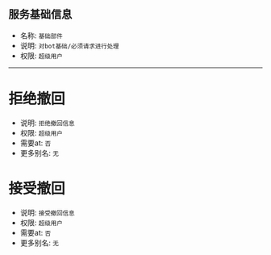 ## 服务基础信息

- 名称: `基础部件`
- 说明: `对bot基础/必须请求进行处理`
- 权限: `超级用户`

---

# 拒绝撤回

- 说明: `拒绝撤回信息`
- 权限: `超级用户`
- 需要at: `否`
- 更多别名: `无`

# 接受撤回

- 说明: `接受撤回信息`
- 权限: `超级用户`
- 需要at: `否`
- 更多别名: `无`

